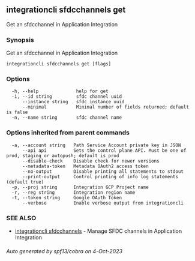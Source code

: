 ## integrationcli sfdcchannels get

Get an sfdcchannel in Application Integration

### Synopsis

Get an sfdcchannel in Application Integration

```
integrationcli sfdcchannels get [flags]
```

### Options

```
  -h, --help              help for get
  -i, --id string         sfdc channel uuid
      --instance string   sfdc instance uuid
      --minimal           Minimal number of fields returned; default is false
  -n, --name string       sfdc channel name
```

### Options inherited from parent commands

```
  -a, --account string   Path Service Account private key in JSON
      --api api          Sets the control plane API. Must be one of prod, staging or autopush; default is prod
      --disable-check    Disable check for newer versions
      --metadata-token   Metadata OAuth2 access token
      --no-output        Disable printing all statements to stdout
      --print-output     Control printing of info log statements (default true)
  -p, --proj string      Integration GCP Project name
  -r, --reg string       Integration region name
  -t, --token string     Google OAuth Token
      --verbose          Enable verbose output from integrationcli
```

### SEE ALSO

* [integrationcli sfdcchannels](integrationcli_sfdcchannels.md)	 - Manage SFDC channels in Application Integration

###### Auto generated by spf13/cobra on 4-Oct-2023
